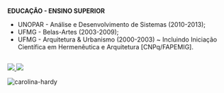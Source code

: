 **EDUCAÇÃO - ENSINO SUPERIOR**

- UNOPAR - Análise e Desenvolvimento de Sistemas (2010-2013);
- UFMG - Belas-Artes (2003-2009);
- UFMG - Arquitetura & Urbanismo (2000-2003) ~ Incluindo Iniciação Científica em Hermenêutica e Arquitetura [CNPq/FAPEMIG].

##
 
<div>
<a href = "mailto:carolinaoftinoco@gmail.com"><img src="https://img.shields.io/badge/-Gmail-%23333?style=for-the-badge&logo=gmail&logoColor=white" target="_blank">
<a href="https://www.linkedin.com/in/carolinaoftinoco" target="_blank"><img src="https://img.shields.io/badge/-LinkedIn-%230077B5?style=for-the-badge&logo=linkedin&logoColor=white" target="_blank"></a> 
</a>
</div>

![carolina-hardy](https://user-images.githubusercontent.com/110881696/185729529-866a8bae-74da-4d12-abdf-4a18c48e402d.gif)

